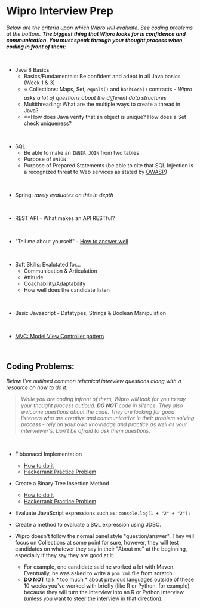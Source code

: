 # Wipro Interview Prep
*Below are the criteria upon which Wipro will evaluate.  See coding problems at the bottom.  **The biggest thing that Wipro looks for is confidence and communication.  You must speak through your thought process when coding in front of them**:*

<br>

- Java 8 Basics
  - Basics/Fundamentals: Be confident and adept in all Java basics (Week 1 & 3)
  - :star: Collections: Maps, Set, `equals()` and `hashCode()` contracts - *Wipro asks a lot of questions about the different data structures*
  - Multithreading: What are the multiple ways to create a thread in Java?
  - **How does Java verify that an object is unique? How does a Set check uniqueness?

<br>

- SQL
  - Be able to make an `INNER JOIN` from two tables
  - Purpose of `UNION`
  - Purpose of Prepared Statements (be able to cite that SQL Injection is a recognized threat to Web services as stated by [OWASP](https://owasp.org/www-community/attacks/SQL_Injection))

<br>

- Spring: *rarely evaluates on this in depth*

<br>

- REST API - What makes an API RESTful?

<br>

- "Tell me about yourself" - [How to answer well](https://www.indeed.com/career-advice/interviewing/interview-question-tell-me-about-yourself)

<br>

- Soft Skills: Evalutated for...
  -  Communication & Articulation
  -  Attitude
  -  Coachability/Adaptability
  -  How well does the candidate listen 
 
 <br>

- Basic Javascript - Datatypes, Strings & Boolean Manipulation

<br>

- [MVC: Model View Controller pattern](https://www.codecademy.com/article/mvc)
 
 <br>
 
 ## Coding Problems:
 *Below I've outlined common tehcnical interview questions along with a resource on how to do it:*
 
 > *While you are coding infront of them, Wipro will look for you to say your thought process outloud. **DO NOT** code in silence.  They also welcome questions about the code.  They are looking for good listeners who are creative and communicative in their problem solving process - rely on your own knowledge and practice as well as your interviewer's.  Don't be afraid to ask them questions.*
 
<br>
 
 - Fibbonacci Implementation
    - [How to do it](https://www.geeksforgeeks.org/different-ways-to-print-fibonacci-series-in-java/)
    - [Hackerrank Practice Problem](https://www.hackerrank.com/challenges/ctci-fibonacci-numbers/problem)
 
 - Create a Binary Tree Insertion Method
    - [How to do it](https://www.baeldung.com/java-binary-tree) 
    - [Hackerrank Practice Problem](https://www.hackerrank.com/challenges/binary-search-tree-insertion/problem)

- Evaluate JavaScript expressions such as: `console.log(1 + "2" + "2");`

- Create a method to evaluate a SQL expression using JDBC.

- Wipro doesn't follow the normal panel style "question/answer". They will focus on Collections at some point for sure, however, they will test candidates on whatever they say in their "About me" at the beginning, especially if they say they are good at it.
    - For example, one candidate said he worked a lot with Maven. Eventually, he was asked to write a `pom.xml` file from scratch.
    - **DO NOT** talk * too much * about previous languages outside of these 10 weeks you've worked with briefly (like R or Python, for example), because they will turn the interview into an R or Python interview (unless you want to steer the interview in that direction).



 
 
